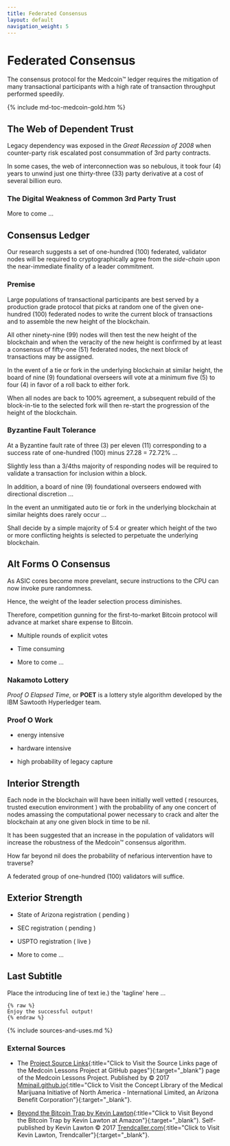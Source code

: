 ```yaml
---
title: Federated Consensus
layout: default
navigation_weight: 5
---
```

# Federated Consensus

The consensus protocol for the Medcoin™ ledger requires the mitigation of many transactional participants with a high rate of transaction throughput performed speedily.

{% include md-toc-medcoin-gold.htm %}

## The Web of Dependent Trust

Legacy dependency was exposed in the *Great Recession of 2008* when counter-party risk escalated post consummation of 3rd party contracts.

In some cases, the web of interconnection was so nebulous, it took four (4) years to unwind just one thirty-three (33) party derivative at a cost of several billion euro.

### The Digital Weakness of Common 3rd Party Trust

More to come ...

## Consensus Ledger

Our research suggests a set of one-hundred (100) federated, validator nodes will be required to cryptographically agree from the *side-chain* upon the near-immediate finality of a leader commitment.

### Premise

Large populations of transactional participants are best served by a production grade protocol that picks at random one of the given one-hundred (100) federated nodes to write the current block of transactions and to assemble the new height of the blockchain.

All other ninety-nine (99) nodes will then test the new height of the blockchain and when the veracity of the new height is confirmed by at least a consensus of fifty-one (51) federated nodes, the next block of transactions may be assigned.

In the event of a tie or fork in the underlying blockchain at similar height, the board of nine (9) foundational overseers will vote at a minimum five (5) to four (4) in favor of a roll back to either fork.

When all nodes are back to 100% agreement, a subsequent rebuild of the block-in-tie to the selected fork will then re-start the progression of the height of the blockchain.

### Byzantine Fault Tolerance

At a Byzantine fault rate of three (3) per eleven (11) corresponding to a success rate of one-hundred (100) minus 27.28 = 72.72% ...

Slightly less than a 3/4ths majority of responding nodes will be required to validate a transaction for inclusion within a block.

In addition, a board of nine (9) foundational overseers endowed with directional discretion ...

In the event an unmitigated auto tie or fork in the underlying blockchain at similar heights does rarely occur ...

Shall decide by a simple majority of 5:4 or greater which height of the two or more conflicting heights is selected to perpetuate the underlying blockchain.

## Alt Forms O Consensus

As ASIC cores become more prevelant, secure instructions to the CPU can now invoke pure randomness.

Hence, the weight of the leader selection process diminishes.

Therefore, competition gunning for the first-to-market Bitcoin protocol will advance at market share expense to Bitcoin.

- Multiple rounds of explicit votes

- Time consuming

- More to come ...

### Nakamoto Lottery

*Proof O Elapsed Time*, or **POET** is a lottery style algorithm developed by the IBM Sawtooth Hyperledger team.

### Proof O Work

- energy intensive

- hardware intensive

- high probability of legacy capture

## Interior Strength

Each node in the blockchain will have been initially well vetted ( resources, trusted execution environment ) with the probability of any one concert of nodes amassing the computational power necessary to crack and alter the blockchain at any one given block in time to be nil.

It has been suggested that an increase in the population of validators will increase the robustness of the Medcoin™ consensus algorithm.

How far beyond nil does the probability of nefarious intervention have to traverse?

A federated group of one-hundred (100) validators will suffice.

## Exterior Strength

- State of Arizona registration ( pending )

- SEC registration ( pending )

- USPTO registration ( live )

- More to come ...

## Last Subtitle

Place the introducing line of text ie.) the 'tagline' here ...

```liquid
{% raw %}
Enjoy the successful output!
{% endraw %}
```

{% include sources-and-uses.md %}

### External Sources

- The [Project Source Links](https://mminail.github.io/Medcoin/Source-Medcoin-Links.htm){:title="Click to Visit the Source Links page of the Medcoin Lessons Project at GitHub pages"}{:target="_blank"} page of the Medcoin Lessons Project. Published by © 2017 [Mminail.github.io](https://mminail.github.io/){:title="Click to Visit the Concept Library of the Medical Marijuana Initiative of North America - International Limited, an Arizona Benefit Corporation"}{:target="_blank"}.

- [Beyond the Bitcoin Trap by Kevin Lawton](https://www.amazon.com/){:title="Click to Visit Beyond the Bitcoin Trap by Kevin Lawton at Amazon"}{:target="_blank"). Self-published by Kevin Lawton © 2017 [Trendcaller.com](https://www.trendcaller.com/){:title="Click to Visit Kevin Lawton, Trendcaller"}{:target="_blank"}.
